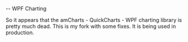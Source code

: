-- WPF Charting

So it appears that the amCharts - QuickCharts - WPF charting library is pretty much dead. This is my fork with some fixes. It is being used in production.

